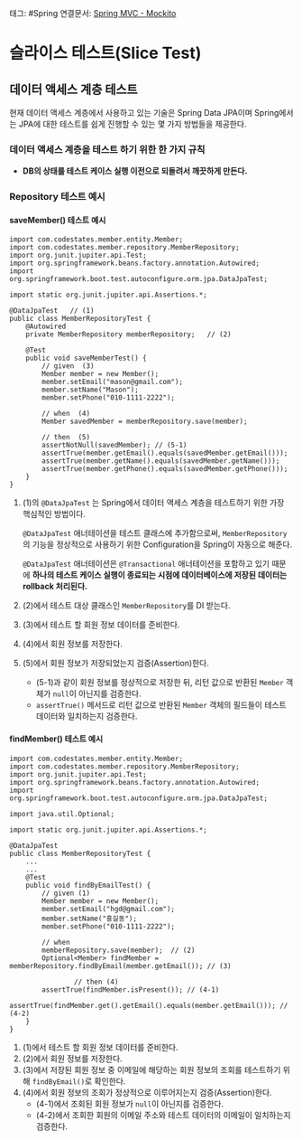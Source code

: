 태그: #Spring
연결문서: [Spring MVC - Mockito](Spring%20MVC%20-%20Mockito.md)

# 슬라이스 테스트(Slice Test)

## 데이터 액세스 계층 테스트

현재 데이터 액세스 계층에서 사용하고 있는 기술은 Spring Data JPA이며 Spring에서는 JPA에 대한 테스트를 쉽게 진행할 수 있는 몇 가지 방법들을 제공한다.

### 데이터 액세스 계층을 테스트 하기 위한 한 가지 규칙

-   **DB의 상태를 테스트 케이스 실행 이전으로 되돌려서 깨끗하게 만든다.**

### Repository 테스트 예시

#### saveMember() 테스트 예시

```
import com.codestates.member.entity.Member;
import com.codestates.member.repository.MemberRepository;
import org.junit.jupiter.api.Test;
import org.springframework.beans.factory.annotation.Autowired;
import org.springframework.boot.test.autoconfigure.orm.jpa.DataJpaTest;

import static org.junit.jupiter.api.Assertions.*;

@DataJpaTest   // (1)
public class MemberRepositoryTest {
    @Autowired
    private MemberRepository memberRepository;   // (2)

    @Test
    public void saveMemberTest() {
        // given  (3)
        Member member = new Member();
        member.setEmail("mason@gmail.com");
        member.setName("Mason");
        member.setPhone("010-1111-2222");

        // when  (4)
        Member savedMember = memberRepository.save(member);

        // then  (5)
        assertNotNull(savedMember); // (5-1)
        assertTrue(member.getEmail().equals(savedMember.getEmail()));
        assertTrue(member.getName().equals(savedMember.getName()));
        assertTrue(member.getPhone().equals(savedMember.getPhone()));
    }
}
```

1.  (1)의 `@DataJpaTest` 는 Spring에서 데이터 액세스 계층을 테스트하기 위한 가장 핵심적인 방법이다.  
      
    `@DataJpaTest` 애너테이션을 테스트 클래스에 추가함으로써, `MemberRepository`의 기능을 정상적으로 사용하기 위한 Configuration을 Spring이 자동으로 해준다.  
      
    `@DataJpaTest` 애너테이션은 `@Transactional` 애너테이션을 포함하고 있기 때문에 **하나의 테스트 케이스 실행이 종료되는 시점에 데이터베이스에 저장된 데이터는 rollback 처리된다.**
2.  (2)에서 테스트 대상 클래스인 `MemberRepository`를 DI 받는다.
3.  (3)에서 테스트 할 회원 정보 데이터를 준비한다.
4.  (4)에서 회원 정보를 저장한다.
5.  (5)에서 회원 정보가 저장되었는지 검증(Assertion)한다.
    -   (5-1)과 같이 회원 정보를 정상적으로 저장한 뒤, 리턴 값으로 반환된 `Member` 객체가 `null`이 아닌지를 검증한다.
    -   `assertTrue()` 메서드로 리턴 값으로 반환된 `Member` 객체의 필드들이 테스트 데이터와 일치하는지 검증한다.

#### findMember() 테스트 예시

```
import com.codestates.member.entity.Member;
import com.codestates.member.repository.MemberRepository;
import org.junit.jupiter.api.Test;
import org.springframework.beans.factory.annotation.Autowired;
import org.springframework.boot.test.autoconfigure.orm.jpa.DataJpaTest;

import java.util.Optional;

import static org.junit.jupiter.api.Assertions.*;

@DataJpaTest
public class MemberRepositoryTest {
    ...
    ...
    @Test
    public void findByEmailTest() {
        // given (1)
        Member member = new Member();
        member.setEmail("hgd@gmail.com");
        member.setName("홍길동");
        member.setPhone("010-1111-2222");

        // when 
        memberRepository.save(member);  // (2)
        Optional<Member> findMember = memberRepository.findByEmail(member.getEmail()); // (3)

                // then (4)
        assertTrue(findMember.isPresent()); // (4-1)
        assertTrue(findMember.get().getEmail().equals(member.getEmail())); // (4-2)
    }
}
```

1.  (1)에서 테스트 할 회원 정보 데이터를 준비한다.
2.  (2)에서 회원 정보를 저장한다.
3.  (3)에서 저장된 회원 정보 중 이메일에 해당하는 회원 정보의 조회를 테스트하기 위해 `findByEmail()`로 확인한다.
4.  (4)에서 회원 정보의 조회가 정상적으로 이루어지는지 검증(Assertion)한다.
    -   (4-1)에서 조회된 회원 정보가 `null`이 아닌지를 검증한다.
    -   (4-2)에서 조회한 회원의 이메일 주소와 테스트 데이터의 이메일이 일치하는지 검증한다.

